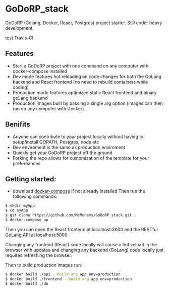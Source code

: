 # GoDoRP_stack
GoDoRP (Golang, Docker, React, Postgres) project starter. Still under heavy development.

test Travis-CI

## Features
* Start a GoDoRP project with one command on any computer with docker-compose installed
* Dev mode features hot reloading on code changes for both the GoLang backend and React frontend (no need to rebuild containers while coding)
* Production mode features optimized static React frontend and binary goLang backend
* Production images built by passing a single arg option (images can then run on any computer with Docker)

## Benifits
* Anyone can contribute to your project locally without having to setup/install GOPATH, Postgres, node etc
* Dev enviroment is the same as production enviroment
* Quickly get your GoDoRP project off the ground
* Forking the repo allows for customization of the template for your prefereances

## Getting started:
* download [docker-compose](https://docs.docker.com/compose/install/) if not already installed
Then run the following commands:

```bash
$ mkdir myApp
$ cd myApp
$ git clone https://github.com/McMenemy/GoDoRP_stack.git .
$ docker-compose up
```
Then you can open the React frontend at localhost:3000 and the RESTful GoLang API at localhost:5000

Changing any frontend (React) code locally will cause a hot-reload in the browser with updates and changing any backend (GoLang) code locally just requires refreshing the browser.

Then to build production images run:
```bash
$ docker build ./api --build-arg app_env=production 
$ docker build ./frontend --build-arg app_env=production
$ docker build ./db
```
